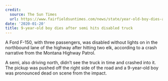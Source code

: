 ```yaml
---
credit:
  source: The Sun Times
  url: https://www.fairfieldsuntimes.com/news/state/year-old-boy-dies-after-semi-hits-disabled-truck/article_32a94ec8-5cd8-54aa-84b8-167ce532bb91.html
date: '2020-01-20'
title: 9-year-old boy dies after semi hits disabled truck
---
```


A Ford F-150, with three passengers, was disabled without lights on in the northbound lane of the highway after hitting two elk, according to a crash narrative from the Montana Highway Patrol.

A semi, also driving north, didn’t see the truck in time and crashed into it. The pickup was pushed off the right side of the road and a 9-year-old boy was pronounced dead on scene from the impact.
